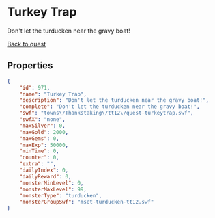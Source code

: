 # Turkey Trap

Don't let the turducken near the gravy boat!

[Back to quest](../quests.md)

## Properties

```json
{
    "id": 971,
    "name": "Turkey Trap",
    "description": "Don't let the turducken near the gravy boat!",
    "complete": "Don't let the turducken near the gravy boat!",
    "swf": "towns\/Thankstaking\/tt12\/quest-turkeytrap.swf",
    "swfX": "none",
    "maxSilver": 0,
    "maxGold": 2000,
    "maxGems": 0,
    "maxExp": 50000,
    "minTime": 0,
    "counter": 0,
    "extra": "",
    "dailyIndex": 0,
    "dailyReward": 0,
    "monsterMinLevel": 0,
    "monsterMaxLevel": 99,
    "monsterType": "turducken",
    "monsterGroupSwf": "mset-turducken-tt12.swf"
}
```

